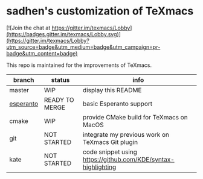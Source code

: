 # sadhen's customization of TeXmacs

[![Join the chat at https://gitter.im/texmacs/Lobby](https://badges.gitter.im/texmacs/Lobby.svg)](https://gitter.im/texmacs/Lobby?utm_source=badge&utm_medium=badge&utm_campaign=pr-badge&utm_content=badge)

This repo is maintained for the improvements of TeXmacs.

| branch | status | info |
|------|--------|-------|
| master | WIP  | display this README |
| [esperanto](https://github.com/sadhen/texmacs/pull/7) | READY TO MERGE | basic Esperanto support |
| cmake  | WIP | provide CMake build for TeXmacs on MacOS |
| git  | NOT STARTED | integrate my previous work on TeXmacs Git plugin |
| kate | NOT STARTED | code snippet using https://github.com/KDE/syntax-highlighting |
